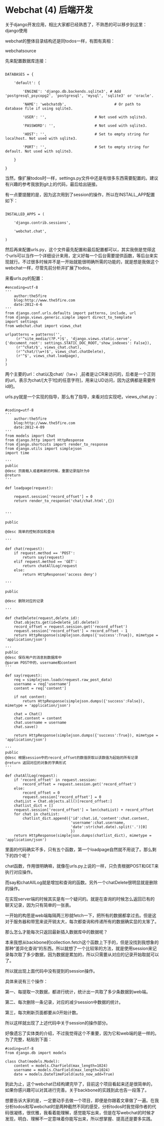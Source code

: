 # Webchat (4) 后端开发


关于django开发应用，相比大家都已经熟悉了，不熟悉的可以移步到这里：django使用


webchat的整体目录结构还是同todos一样，有图有真相：

webchatsource

先来配置数据库连接：

```

DATABASES = {

    'default': {

        'ENGINE': 'django.db.backends.sqlite3', # Add 'postgresql_psycopg2', 'postgresql', 'mysql', 'sqlite3' or 'oracle'.

        'NAME': 'webchatdb',                      # Or path to database file if using sqlite3.

        'USER': '',                      # Not used with sqlite3.

        'PASSWORD': '',                  # Not used with sqlite3.

        'HOST': '',                      # Set to empty string for localhost. Not used with sqlite3.

        'PORT': '',                      # Set to empty string for default. Not used with sqlite3.

    }

}

```

当然，像扩展todos时一样，settings.py文件中还是有很多东西需要配置的。建议有兴趣的参考我放到git上的代码，最后给出链接。

有一点要提醒的是，因为这次用到了session的操作，所以在INSTALL_APP配置如下：

```

INSTALLED_APPS = (

    'django.contrib.sessions',

    'webchat.chat',

)
```


然后再来配置urls.py，这个文件最先配置和最后配置都可以，其实我倒是觉得这个urls可以当作一个详细设计来用，定义好每一个后台需要提供函数，等后台来实现就行。不过很多时候并不是一开始就能很明确所需的功能的，就是想是我做这个webchat一样，尽管先前分析并扩展了todos。

来看urls.py的配置：

```
#encoding=utf-8
'''
    author:the5fire
    blog:http://www.the5fire.com
    date:2012-4-6
'''
from django.conf.urls.defaults import patterns, include, url
from django.views.generic.simple import direct_to_template
import settings
from webchat.chat import views_chat

urlpatterns = patterns('',
     (r'^site_media/(?P.*)$', 'django.views.static.serve',{'document_root': settings.STATIC_DOC_ROOT,'show_indexes': False}),
     (r'^chat/$', views_chat.chat),
     (r'^chat/(\w+)$', views_chat.chatDelete),
     (r'^$', views_chat.loadpage),
)
)

```
两个主要的url：chat以及chat/（\w+）,前者是让CR来访问的，后者是一个正则的url，表示为chat/[大于1位的任意字符]，用来让UD访问，因为这俩都是需要传id的。


urls.py就是一个实现的指导，那么有了指导，来看对应实现吧，views_chat.py：

```

#coding=utf-8
'''
    author:the5fire
    blog:http://www.the5fire.com
    date:2012-4-09
'''
from models import Chat
from django.http import HttpResponse
from django.shortcuts import render_to_response
from django.utils import simplejson
import time

'''
public
@desc 页面载入或者刷新的时候，重置记录指针为0
@return
'''

def loadpage(request):

    request.session['record_offset'] = 0
    return render_to_response('chat/chat.html',{})


'''

public

@desc 简单的控制添加和查询

'''

def chat(request):
    if request.method == 'POST':
        return say(request)
    elif request.method == 'GET':
        return chatAllLog(request
    else:
        return HttpResponse('access deny')

'''

public

@desc 删除对应的记录

'''

def chatDelete(request,delete_id):
    Chat.objects.get(id=delete_id).delete()
    record_offset = request.session.get('record_offset')
    request.session['record_offset'] = record_offset - 1
    return HttpResponse(simplejson.dumps({'success':True}), mimetype = 'application/json')

'''
public
@desc 保存用户的消息到数据库中
@param POST中的，username和content
'''

def say(request):
    req = simplejson.loads(request.raw_post_data)
    username = req['username']
    content = req['content']

    if not content:
        return HttpResponse(simplejson.dumps({'success':False}), mimetype = 'application/json')

    chat = Chat()
    chat.content = content
    chat.username = username
    chat.save()

    return HttpResponse(simplejson.dumps({'success':True}), mimetype = 'application/json')

'''
public
@desc 根据session中的record_offset的数值获取以该数值为起始的所有记录
@return 返回对应的对象的字典形式
'''

def chatAllLog(request):
    if 'record_offset' in request.session:
        record_offset = request.session.get('record_offset')
    else:
        record_offset = 0
        request.session['record_offset'] = 0
    chatList = Chat.objects.all()[record_offset:]
    chatlist_dict = []
    request.session['record_offset'] = len(chatList) + record_offset
    for chat in chatList:
        chatlist_dict.append({'id':chat.id,'content':chat.content,
                              'username':chat.username,
                              'date':str(chat.date).split('.')[0]
                              })
    return HttpResponse(simplejson.dumps(chatlist_dict), mimetype = 'application/json')

```
里面的代码确实不多，只有五个函数，第一个loadpage自然就不用说了。那么剩下的四个呢？

chat函数，作用很明确嘛，就像在urls.py上说的一样，只负责根据POST和GET来执行对应操作。

而say和chatAllLog就是增加和查询的函数。另外一个chatDelete很明显就是删除的操作。


在实现server端的时候其实是有一个疑问的。就是在查询的时候怎么返回已有的聊天记录，因为只有简单的一张表。

一开始的构思是web端每隔两三秒就fetch一下，把所有的数据都拿过去。但是这对于服务器和带宽来说开销太大，每次都查询和传递所有的数据确实显的太笨了。



那么怎么才能每次只返回最新插入数据库中的数据呢？

本来我想从backbone的collection.fetch这个函数上下手的，但是没找到我想象的那种“差异化查询“的东西。所以就想了一个比较笨的方法，就是使用session来记录每次取了多少数据，因为数据是累加的，所以只需要从对应的记录开始取就可以了。


所以就出现上面代码中没有提到的session操作。

具体来说有三个操作：


第一、每提取一次数据，都进行统计，统计出一共取了多少条数据到web端。


第二、每次删除一条记录，对应的减少session中数据的统计。


第三，每次刷新页面都要从0开始计数。




所以这样就出现了上述代码中关于session的操作部分。


好像遗忘了实体类的介绍，不过我觉得这个不重要，因为它和web端的是一样的。为了完整，粘贴到下面：

```
#coding=utf-8
from django.db import models

class Chat(models.Model):
    content = models.CharField(max_length=1024)
    username = models.CharField(max_length=1024)
    date = models.DateTimeField(auto_now_add=True)

```

到此为止，这个webchat已经构建完毕了，目前这个项目看起来还是很简单的，如果你感兴趣可以对其进行完善。关于backbone的实践到此也告一段落了。


想要告诉大家的是，一定要动手去做一个项目，即便是你跟着文章做了一遍。在我分析todos和写webchat时是两种截然不同的感受，分析todos时我觉得作者的代码很凝练，很优雅，我看着能理解，感觉能写出来，但是在写webchat的时候才发现，明白、理解不一定意味着你能写出来，所以想掌握、提高还是要多实践。
